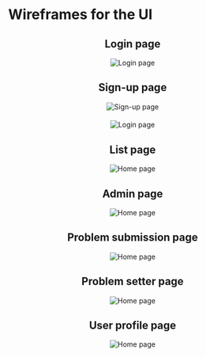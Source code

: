 # Wireframes for the UI
<div align="center">

## Login page

![Login page](./Login.svg)

## Sign-up page

![Sign-up page](./signup_phase1.svg)

####

![Login page](./signup_phase2.svg)

## List page

![Home page](./home_problem.svg)

## Admin page

![Home page](./admin-page.svg)

## Problem submission page

![Home page](./problem_sub.svg)

## Problem setter page

![Home page](./problem-setter.svg)

## User profile page

![Home page](./user-profile.svg)

</div>